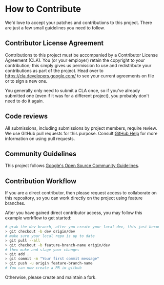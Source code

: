 # How to Contribute

We'd love to accept your patches and contributions to this project. There are
just a few small guidelines you need to follow.

## Contributor License Agreement

Contributions to this project must be accompanied by a Contributor License
Agreement (CLA). You (or your employer) retain the copyright to your
contribution; this simply gives us permission to use and redistribute your
contributions as part of the project. Head over to
<https://cla.developers.google.com/> to see your current agreements on file or
to sign a new one.

You generally only need to submit a CLA once, so if you've already submitted one
(even if it was for a different project), you probably don't need to do it
again.

## Code reviews

All submissions, including submissions by project members, require review. We
use GitHub pull requests for this purpose. Consult
[GitHub Help](https://help.github.com/articles/about-pull-requests/) for more
information on using pull requests.

## Community Guidelines

This project follows
[Google's Open Source Community Guidelines](https://opensource.google/conduct/).

## Contribution Workflow

If you are a direct contributor, then please request access to collaborate on this repository, so you can work directly on the project using feature branches.

After you have gained direct contributor access, you may follow this example workflow to get started:

```sh
# grab the dev branch, after you create your local dev, this just becomes git checkout dev
> git checkout -b dev origin/dev 
# make sure your local repo is up to date
> git pull --all 
> git checkout -b feature-branch-name origin/dev
# then make and stage your changes
> git add . 
> git commit -m "Your first commit message"
> git push -u origin feature-branch-name
# You can now create a PR in github 
```
Otherwise, please create and maintain a fork.